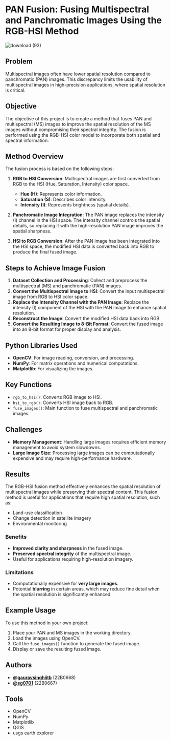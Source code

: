 # PAN Fusion: Fusing Multispectral and Panchromatic Images Using the RGB-HSI Method

![download (93)](https://github.com/user-attachments/assets/6950f291-cab7-4970-a8f9-52f843ae1a8e)


## Problem
Multispectral images often have lower spatial resolution compared to panchromatic (PAN) images. This discrepancy limits the usability of multispectral images in high-precision applications, where spatial resolution is critical. 

## Objective
The objective of this project is to create a method that fuses PAN and multispectral (MS) images to improve the spatial resolution of the MS images without compromising their spectral integrity. The fusion is performed using the RGB-HSI color model to incorporate both spatial and spectral information.

## Method Overview
The fusion process is based on the following steps:

1. **RGB to HSI Conversion**: Multispectral images are first converted from RGB to the HSI (Hue, Saturation, Intensity) color space.
    - **Hue (H)**: Represents color information.
    - **Saturation (S)**: Describes color intensity.
    - **Intensity (I)**: Represents brightness (spatial details).

2. **Panchromatic Image Integration**: The PAN image replaces the intensity (I) channel in the HSI space. The intensity channel controls the spatial details, so replacing it with the high-resolution PAN image improves the spatial sharpness.

3. **HSI to RGB Conversion**: After the PAN image has been integrated into the HSI space, the modified HSI data is converted back into RGB to produce the final fused image.

## Steps to Achieve Image Fusion

1. **Dataset Collection and Processing**: Collect and preprocess the multispectral (MS) and panchromatic (PAN) images.
2. **Convert the Multispectral Image to HSI**: Convert the input multispectral image from RGB to HSI color space.
3. **Replace the Intensity Channel with the PAN Image**: Replace the intensity (I) component of the HSI with the PAN image to enhance spatial resolution.
4. **Reconstruct the Image**: Convert the modified HSI data back into RGB.
5. **Convert the Resulting Image to 8-Bit Format**: Convert the fused image into an 8-bit format for proper display and analysis.

## Python Libraries Used

- **OpenCV**: For image reading, conversion, and processing.
- **NumPy**: For matrix operations and numerical computations.
- **Matplotlib**: For visualizing the images.

## Key Functions

- `rgb_to_hsi()`: Converts RGB image to HSI.
- `hsi_to_rgb()`: Converts HSI image back to RGB.
- `fuse_images()`: Main function to fuse multispectral and panchromatic images.

## Challenges

- **Memory Management**: Handling large images requires efficient memory management to avoid system slowdowns.
- **Large Image Size**: Processing large images can be computationally expensive and may require high-performance hardware.

## Results

The RGB-HSI fusion method effectively enhances the spatial resolution of multispectral images while preserving their spectral content. This fusion method is useful for applications that require high spatial resolution, such as:

- Land-use classification
- Change detection in satellite imagery
- Environmental monitoring

### Benefits

- **Improved clarity and sharpness** in the fused image.
- **Preserved spectral integrity** of the multispectral image.
- Useful for applications requiring high-resolution imagery.

### Limitations

- Computationally expensive for **very large images**.
- Potential **blurring** in certain areas, which may reduce fine detail when the spatial resolution is significantly enhanced.

## Example Usage

To use this method in your own project:

1. Place your PAN and MS images in the working directory.
2. Load the images using OpenCV.
3. Call the `fuse_images()` function to generate the fused image.
4. Display or save the resulting fused image.

## Authors

- **[@gauravsinghiitb](https://github.com/gauravsinghiitb)** (22B0668)
- **[@sg0701](https://github.com/sg0701)** (22B0667)

## Tools
- OpenCV  
- NumPy  
- Matplotlib
- QGIS
- usgs earth explorer  

